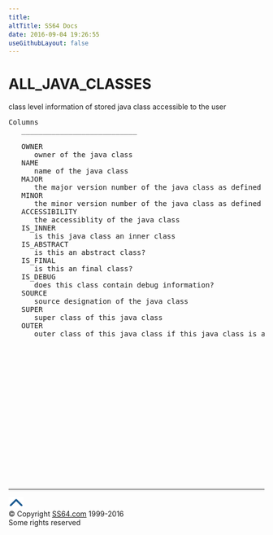 ```yaml
---
title:
altTitle: SS64 Docs
date: 2016-09-04 19:26:55
useGithubLayout: false
---
```

<!-- #BeginLibraryItem "/Library/head_orad.lbi" --><!-- #EndLibraryItem --><h1>ALL_JAVA_CLASSES </h1><p> class level information of stored java class accessible to the user </p> 
 
<pre>Columns
   ___________________________
 
   OWNER
      owner of the java class
   NAME
      name of the java class
   MAJOR
      the major version number of the java class as defined in JVM specification
   MINOR
      the minor version number of the java class as defined in JVM specification ALL_JAVA_CLASSES
   ACCESSIBILITY
      the accessiblity of the java class
   IS_INNER
      is this java class an inner class
   IS_ABSTRACT
      is this an abstract class?
   IS_FINAL
      is this an final class?
   IS_DEBUG
      does this class contain debug information?
   SOURCE
      source designation of the java class
   SUPER
      super class of this java class
   OUTER
      outer class of this java class if this java class is an inner class

</pre><!-- #BeginLibraryItem "/Library/foot_orad.lbi" --><p>
<!-- oracle-footer -->
<ins class="adsbygoogle" style="display:inline-block;width:300px;height:250px" data-ad-client="ca-pub-6140977852749469" data-ad-slot="4275490898"></ins>
<script>
(adsbygoogle = window.adsbygoogle || []).push({});
</script></p>
<hr>
<div id="bl" class="footer"><a href="ALL_JAVA_CLASSES.html#"><img src="../images/top.png" width="30" height="22" alt="Back to the Top"></a></div>
<div id="br" class="footer, tagline">© Copyright <a href="http://ss64.com/">SS64.com</a> 1999-2016<br>
Some rights reserved</div>
<!-- #EndLibraryItem -->

